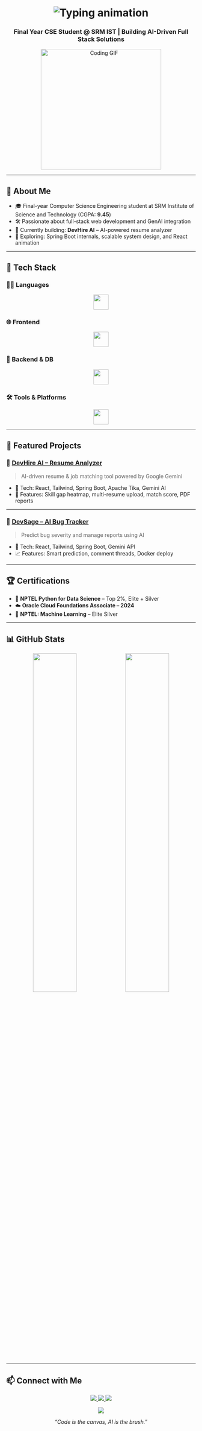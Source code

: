 <!-- 💼 SANA LOKESH REDDY | GITHUB README -->

<h1 align="center">
  <img src="https://readme-typing-svg.demolab.com?font=Fira+Code&size=28&pause=1000&color=FACC15&center=true&vCenter=true&width=600&lines=Hi+%F0%9F%91%8B+I'm+Sana+Lokesh+Reddy;Full+Stack+Developer+%7C+AI+Engineer;SpringBoot+%2B+React+%2B+GenAI+%3D+🔥+Products" alt="Typing animation" />
</h1>

<h3 align="center">Final Year CSE Student @ SRM IST | Building AI-Driven Full Stack Solutions</h3>

<p align="center">
  <img src="https://media.giphy.com/media/qgQUggAC3Pfv687qPC/giphy.gif" width="320" alt="Coding GIF" />
</p>

---

## 🚀 About Me

- 🎓 Final-year Computer Science Engineering student at SRM Institute of Science and Technology (CGPA: **9.45**)
- 🛠️ Passionate about full-stack web development and GenAI integration
- 🔭 Currently building: **DevHire AI** – AI-powered resume analyzer
- 🧠 Exploring: Spring Boot internals, scalable system design, and React animation

---

## 🧰 Tech Stack

### 👨‍💻 Languages
<div align="center">
  <img src="https://skillicons.dev/icons?i=java,python,javascript,typescript,cpp" height="40" />
</div>

### 🌐 Frontend
<div align="center">
  <img src="https://skillicons.dev/icons?i=html,css,react,tailwind,bootstrap" height="40" />
</div>

### 🧪 Backend & DB
<div align="center">
  <img src="https://skillicons.dev/icons?i=spring,nodejs,express,mysql,postgres" height="40" />
</div>

### 🛠️ Tools & Platforms
<div align="center">
  <img src="https://skillicons.dev/icons?i=git,github,postman,docker,vscode,vercel,render" height="40" />
</div>

---

## 🧩 Featured Projects

### 🔹 [DevHire AI – Resume Analyzer](https://devhire-frontend.vercel.app/)
> AI-driven resume & job matching tool powered by Google Gemini

- 🔧 Tech: React, Tailwind, Spring Boot, Apache Tika, Gemini AI
- 🎯 Features: Skill gap heatmap, multi-resume upload, match score, PDF reports

---

### 🔹 [DevSage – AI Bug Tracker](https://github.com/sanalokeshreddy/DevSage)
> Predict bug severity and manage reports using AI

- 🔧 Tech: React, Tailwind, Spring Boot, Gemini API
- 📈 Features: Smart prediction, comment threads, Docker deploy

---

## 🏆 Certifications

- 🥇 **NPTEL Python for Data Science** – Top 2%, Elite + Silver  
- ☁️ **Oracle Cloud Foundations Associate – 2024**  
- 📘 **NPTEL: Machine Learning** – Elite Silver  

---

## 📊 GitHub Stats

<p align="center">
  <img src="https://github-readme-stats.vercel.app/api?username=sanalokeshreddy&show_icons=true&theme=radical&hide_border=true" width="48%"/>
  <img src="https://streak-stats.demolab.com?user=sanalokeshreddy&theme=radical&hide_border=true" width="48%"/>
</p>

---

## 📫 Connect with Me

<p align="center">
  <a href="https://www.linkedin.com/in/sanalokeshreddy/">
    <img src="https://img.shields.io/badge/LinkedIn-%230077B5.svg?style=for-the-badge&logo=linkedin&logoColor=white" />
  </a>
  <a href="mailto:ls7679@srmist.edu.in">
    <img src="https://img.shields.io/badge/Gmail-D14836?style=for-the-badge&logo=gmail&logoColor=white" />
  </a>
  <a href="https://github.com/sanalokeshreddy">
    <img src="https://img.shields.io/badge/GitHub-%23181717.svg?style=for-the-badge&logo=github&logoColor=white" />
  </a>
</p>

<p align="center">
  <img src="https://komarev.com/ghpvc/?username=sanalokeshreddy&style=for-the-badge" />
</p>

<p align="center"><i>“Code is the canvas, AI is the brush.”</i></p>
